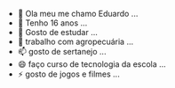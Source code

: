 - 👋 Ola meu me chamo Eduardo ...
- 👀 Tenho 16 anos ...
- 🌱 Gosto de estudar ...
- 💞️ trabalho com agropecuária ...
- 📫 gosto de sertanejo ...
- 😄 faço curso de tecnologia da escola ...
- ⚡ gosto de jogos e filmes ...

